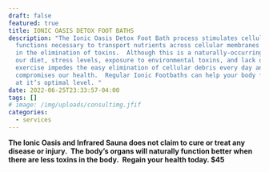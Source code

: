 ```yaml
---
draft: false
featured: true
title: IONIC OASIS DETOX FOOT BATHS
description: "The Ionic Oasis Detox Foot Bath process stimulates cellular
  functions necessary to transport nutrients across cellular membranes and aid
  in the elimination of toxins.  Although this is a naturally-occurring process,
  our diet, stress levels, exposure to environmental toxins, and lack of
  exercise impedes the easy elimination of cellular debris every day and
  compromises our health.  Regular Ionic Footbaths can help your body function
  at it’s optimal level. "
date: 2022-06-25T23:33:57-04:00
tags: []
# image: /img/uploads/consultimg.jfif
categories:
  - services
---
```

<!--StartFragment-->

**The Ionic Oasis and Infrared Sauna does not claim to cure or treat any disease or injury.  The body’s organs will naturally function better when there are less toxins in the body.  Regain your health today.  $45**

<!--EndFragment-->